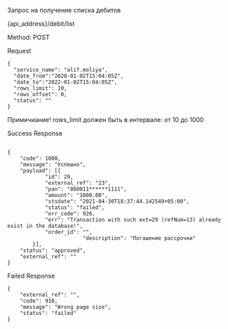  Запрос на получениe списка дебитов 

{api_address}/debit/list

Method: POST

Request

```
{
  "service_name": "alif.moliya",
  "date_from":"2020-01-02T15:04:05Z",
  "date_to":"2022-01-02T15:04:05Z",
  "rows_limit": 10,
  "rows_offset": 0,
  "status": ""
}

```
Примичиание! rows_limit должен быть в интервале: от 10 до 1000

Success Response 

```

{
	"code": 1000,
	"message": "Успешно",
	"payload": [{
			"id": 29,
			"external_ref": "23",
			"pan": "860011******1111",
			"amount": "1000.00",
			"stsdate": "2021-04-30T18:37:44.142549+05:00",
			"status": "failed",
			"err_code": 926,
			"err": "Transaction with such ext=29 (refNum=13) already exist in the database!",
			"order_id": "",
                        "description": "Погашение рассрочки"
		}],
	"status": "approved",
	"external_ref": ""
}

```
Failed Response

```
{
    "external_ref": "",
    "code": 910,
    "message": "Wrong page size",
    "status": "failed"
}

```
